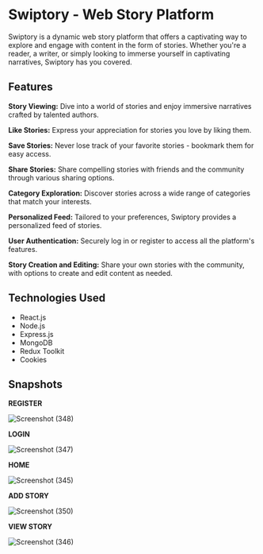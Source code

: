 
# Swiptory - Web Story Platform
Swiptory is a dynamic web story platform that offers a captivating way to explore and engage with content in the form of stories. Whether you're a reader, a writer, or simply looking to immerse yourself in captivating narratives, Swiptory has you covered.

## Features
**Story Viewing:** Dive into a world of stories and enjoy immersive narratives crafted by talented authors.

**Like Stories:** Express your appreciation for stories you love by liking them.

**Save Stories:** Never lose track of your favorite stories - bookmark them for easy access.

**Share Stories:** Share compelling stories with friends and the community through various sharing options.

**Category Exploration:** Discover stories across a wide range of categories that match your interests.

**Personalized Feed:** Tailored to your preferences, Swiptory provides a personalized feed of stories.

**User Authentication:** Securely log in or register to access all the platform's features.

**Story Creation and Editing:** Share your own stories with the community, with options to create and edit content as needed.

## Technologies Used
- React.js
- Node.js
- Express.js
- MongoDB
- Redux Toolkit
- Cookies


## Snapshots

**REGISTER**

![Screenshot (348)](https://github.com/AnkitaMalik22/SwipTory/assets/80139836/5d38862e-3b07-459e-94fb-24f1ca12e4d0)

**LOGIN**

![Screenshot (347)](https://github.com/AnkitaMalik22/SwipTory/assets/80139836/e9b0f433-a8b5-4fe9-8d18-c486cfd9067b)


**HOME**

![Screenshot (345)](https://github.com/AnkitaMalik22/SwipTory/assets/80139836/538d74dc-71ad-4979-ba46-3ac7d26bad35)


**ADD STORY**

![Screenshot (350)](https://github.com/AnkitaMalik22/SwipTory/assets/80139836/053bb11f-9e6a-4d74-8e0e-f8daa8c904a8)


**VIEW STORY**

![Screenshot (346)](https://github.com/AnkitaMalik22/SwipTory/assets/80139836/bc70a3e0-bab5-4891-aa5a-161a22f413d7)



